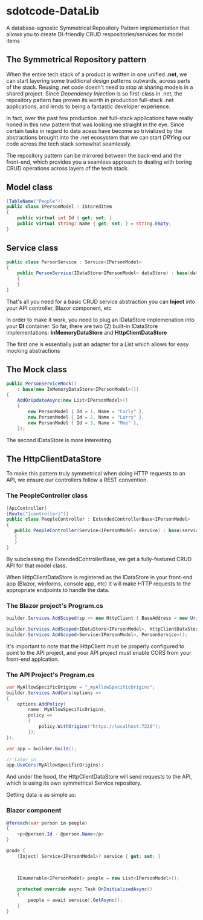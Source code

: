 # sdotcode-DataLib
A database-agnostic Symmetrical Repository Pattern implementation that allows you to create DI-friendly CRUD respositories/services for model items

## The Symmetrical Repository pattern

When the entire tech stack of a product is written in one unified **.net**, we can start layering some traditional design patterns outwards, across parts of the stack.
Reusing .net code doesn't need to stop at sharing models in a shared project. Since *Dependency Injection* is so first-class in .net, the repository pattern has
proven its worth in production full-stack .net applications, and lends to being a fantastic developer experience.

In fact, over the past few production .net full-stack applications have really honed in this new pattern that was looking me straight in the eye. Since certain tasks in 
regard to data acess have become so trivialized by the abstractions brought into the .net ecosystem that we can start *DRY*ing our code across the tech stack somewhat 
seamlessly.

The repository pattern can be mirrored between the back-end and the front-end, which provides you a seamless approach to dealing with boring CRUD operations across layers
of the tech stack.

## Model class
```csharp
[TableName("People")]
public class IPersonModel : IStoredItem
{
    public virtual int Id { get; set; }
    public virtual string? Name { get; set; } = string.Empty;
}
```

## Service class
```csharp
public class PersonService : Service<IPersonModel>
{
    public PersonService(IDataStore<IPersonModel> dataStore) : base(dataStore)
    {
    }
}
```

That's all you need for a basic CRUD service abstraction you can **Inject** into your API controller, Blazor component, etc

In order to make it work, you need to plug an IDataStore implemenation into your **DI** container. So far, there are two (2) built-in IDataStore implementations:
**InMemoryDataStore** and **HttpClientDataStore**

The first one is essentially just an adapter for a List<T> which allows for easy mocking abstractions
   
## The Mock class
```csharp
public PersonServiceMock() 
    : base(new InMemoryDataStore<IPersonModel>())
{
    AddOrUpdateAsync(new List<IPersonModel>()
    {
        new PersonModel { Id = 1, Name = "Curly" },
        new PersonModel { Id = 2, Name = "Larry" },
        new PersonModel { Id = 3, Name = "Moe" },
    });
```

 The second IDataStore is more interesting. 
 ## The HttpClientDataStore
 
 To make this pattern truly symmetrical when doing HTTP requests to an API, we ensure our controllers follow a REST convention.
 
 ### The PeopleController class
 ```csharp
[ApiController]
[Route("[controller]")]
public class PeopleController : ExtendedControllerBase<IPersonModel>
{
    public PeopleController(Service<IPersonModel> service) : base(service)
    {
    }
}
```
    
By subclassing the ExtendedControllerBase, we get a fully-featured CRUD API for that model class.
    
When HttpClientDataStore is registered as the IDataStore in your front-end app (Blazor, winforms, console app, etc)
It will make HTTP requests to the appropriate endpoints to handle the data.
    
### The Blazor project's Program.cs
```csharp
builder.Services.AddScoped(sp => new HttpClient { BaseAddress = new Uri("https://localhost:7051/") });

builder.Services.AddScoped<IDataStore<IPersonModel>, HttpClientDataStore<IPersonModel>>();
builder.Services.AddScoped<Service<IPersonModel>, PersonService>();
```
    
 It's important to note that the HttpClient must be properly configured to point to the API project, and your API project must enable CORS from your front-end applcation.

### The API Project's Program.cs
```csharp
var MyAllowSpecificOrigins = "_myAllowSpecificOrigins";
builder.Services.AddCors(options =>
{
    options.AddPolicy(
        name: MyAllowSpecificOrigins,
        policy =>
        {
            policy.WithOrigins("https://localhost:7220");
        });
});

var app = builder.Build();

// Later on...
app.UseCors(MyAllowSpecificOrigins);
```
    
 And under the hood, the HttpClientDataStore will send requests to the API, which is using its own symmetrical Service repository.
    
 
Getting data is as simple as:
    
### Blazor component
```csharp
@foreach(var person in people)
{
    <p>@person.Id - @person.Name</p>
}

@code {
    [Inject] Service<IPersonModel>? service { get; set; }

   

    IEnumerable<IPersonModel> people = new List<IPersonModel>();

    protected override async Task OnInitializedAsync()
    {
        people = await service!.GetAsync();
    }
}
```
